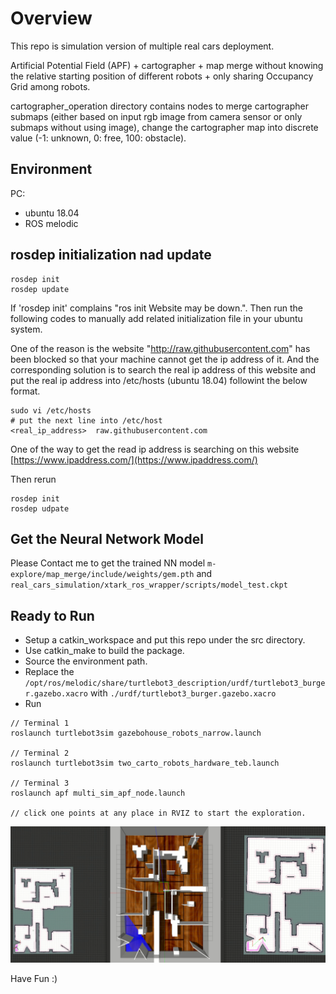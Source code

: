 # Overview

This repo is simulation version of multiple real cars deployment.

Artificial Potential Field (APF) + cartographer + map merge without knowing the relative starting position of different robots + only sharing Occupancy Grid among robots. 

cartographer_operation directory contains nodes to merge cartographer submaps (either based on input rgb image from camera sensor or only submaps without using image), change the cartographer map into discrete value (-1: unknown, 0: free, 100: obstacle).

## Environment
PC: 
- ubuntu 18.04
- ROS melodic

## rosdep initialization nad update
```
rosdep init
rosdep update
```
If 'rosdep init' complains "ros init Website may be down.". Then run the following codes to manually add related initialization file in your ubuntu system.

One of the reason is the website "http://raw.githubusercontent.com" has been blocked so that your machine cannot get the ip address of it. And the corresponding solution is to search the real ip address of this website and put the real ip address into /etc/hosts (ubuntu 18.04) followint the below format.

```
sudo vi /etc/hosts
# put the next line into /etc/host
<real_ip_address>  raw.githubusercontent.com
```

One of the way to get the read ip address is searching on this website [https://www.ipaddress.com/](https://www.ipaddress.com/) 


Then rerun 
```
rosdep init
rosdep udpate
```

## Get the Neural Network Model
Please Contact me to get the trained NN model ```m-explore/map_merge/include/weights/gem.pth```
and ```real_cars_simulation/xtark_ros_wrapper/scripts/model_test.ckpt```

## Ready to Run 
- Setup a catkin_workspace and put this repo under the src directory.
- Use catkin_make to build the package.
- Source the environment path.
- Replace the ```/opt/ros/melodic/share/turtlebot3_description/urdf/turtlebot3_burger.gazebo.xacro``` with ```./urdf/turtlebot3_burger.gazebo.xacro```
- Run
```
// Terminal 1
roslaunch turtlebot3sim gazebohouse_robots_narrow.launch

// Terminal 2
roslaunch turtlebot3sim two_carto_robots_hardware_teb.launch

// Terminal 3
roslaunch apf multi_sim_apf_node.launch

// click one points at any place in RVIZ to start the exploration.
```
![cpp_multirobots.png](./image/demo_apf_two_cars.png)


Have Fun :)
